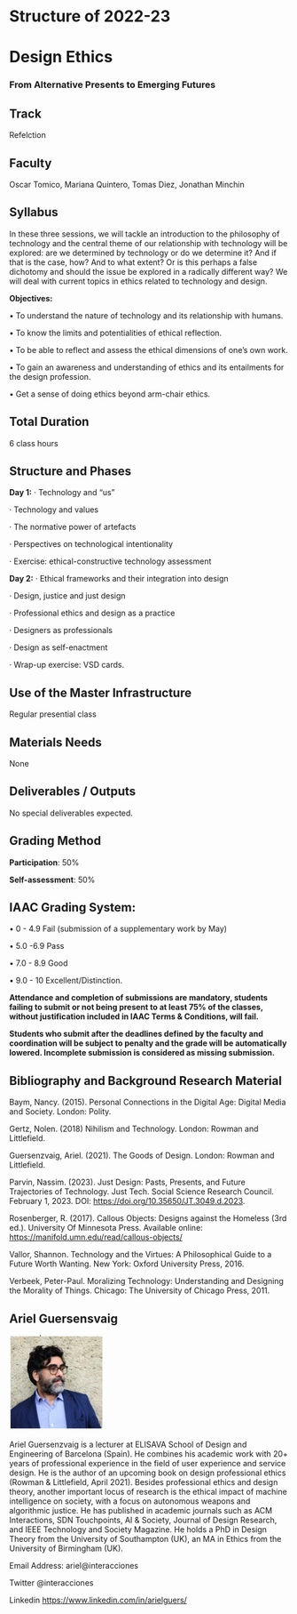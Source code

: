 Structure of 2022-23
========

# Design Ethics
### From Alternative Presents to Emerging Futures

## Track
Refelction

## Faculty
Oscar Tomico, Mariana Quintero, Tomas Diez, Jonathan Minchin

## Syllabus

In these three sessions, we will tackle an introduction to the philosophy of technology and the central theme of our relationship with technology will be explored: are we determined by technology or do we determine it? And if that is the case, how? And to what extent? Or is this perhaps a false dichotomy and should the issue be explored in a radically different way? We will deal with current topics in ethics related to technology and design.

​​**Objectives:**

•	To understand the nature of technology and its relationship with humans.

•	To know the limits and potentialities of ethical reflection.

•	To be able to reflect and assess the ethical dimensions of one’s own work.

•	To gain an awareness and understanding of ethics and its entailments for the design profession.

•	Get a sense of doing ethics beyond arm-chair ethics.


## Total Duration
6 class hours

## Structure and Phases

**Day 1:**
·   	Technology and “us”

·   	Technology and values

·   	The normative power of artefacts

·   	Perspectives on technological intentionality

·   	Exercise: ethical-constructive technology assessment

**Day 2:**
·     Ethical frameworks and their integration into design

·    	Design, justice and just design

·     Professional ethics and design as a practice

·   	Designers as professionals

·   	Design as self-enactment

·   	Wrap-up exercise: VSD cards.


## Use of the Master Infrastructure
Regular presential class

## Materials Needs
None

## Deliverables / Outputs
No special deliverables expected.

## Grading Method

**Participation**: 50%

**Self-assessment**: 50%

## IAAC Grading System:

• 0 - 4.9 Fail (submission of a supplementary work by May)

• 5.0 -6.9 Pass

• 7.0 - 8.9 Good

• 9.0 - 10 Excellent/Distinction.

**Attendance and completion of submissions are mandatory, students failing to submit or not being present to at least 75% of the classes, without justification included in IAAC Terms & Conditions, will fail.**

**Students who submit after the deadlines defined by the faculty and coordination will be subject to penalty and the grade will be automatically lowered. Incomplete submission is considered as missing submission.**

## Bibliography and Background Research Material

Baym, Nancy. (2015). Personal Connections in the Digital Age: Digital Media and Society. London: Polity.

Gertz, Nolen. (2018) Nihilism and Technology. London: Rowman and Littlefield.

Guersenzvaig, Ariel. (2021). The Goods of Design. London: Rowman and Littlefield.

Parvin, Nassim. (2023). Just Design: Pasts, Presents, and Future Trajectories of Technology. Just Tech. Social Science Research Council. February 1, 2023. DOI: https://doi.org/10.35650/JT.3049.d.2023.

Rosenberger, R. (2017). Callous Objects: Designs against the Homeless (3rd ed.). University Of Minnesota Press. Available online: https://manifold.umn.edu/read/callous-objects/

Vallor, Shannon. Technology and the Virtues: A Philosophical Guide to a Future Worth Wanting. New York: Oxford University Press, 2016.

Verbeek, Peter-Paul. Moralizing Technology: Understanding and Designing the Morality of Things. Chicago: The University of Chicago Press, 2011.

## Ariel Guersensvaig

![](../../../assets/images/faculty_photos/ariel_guersensvaig.jpg)

Ariel Guersenzvaig is a lecturer at ELISAVA School of Design and Engineering of Barcelona (Spain). He combines his academic work with 20+ years of professional experience in the field of user experience and service design. He is the author of an upcoming book on design professional ethics (Rowman & Littlefield, April 2021). Besides professional ethics and design theory, another important locus of research is the ethical impact of machine intelligence on society, with a focus on autonomous weapons and algorithmic justice. He has published in academic journals such as ACM Interactions, SDN Touchpoints, AI & Society, Journal of Design Research, and IEEE Technology and Society Magazine. He holds a PhD in Design Theory from the University of Southampton (UK), an MA in Ethics from the University of Birmingham (UK).

Email Address: ariel@interacciones

Twitter @interacciones

Linkedin https://www.linkedin.com/in/arielguers/
